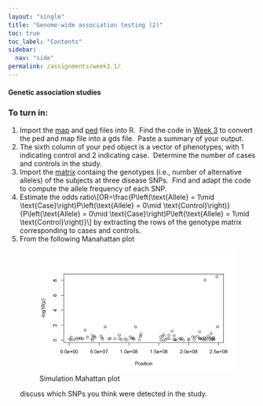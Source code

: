 ```yaml
---
layout: "single"
title: "Genome-wide association testing (2)"
toc: true
toc_label: "Contents"
sidebar:
  nav: "side"
permalink: /assignments/week3.1/
---
```


#### Genetic association studies ####

### To turn in: ###

1. Import the [map](https://raw.githubusercontent.com/wletsou/bioinformatics/master/docs/CEU.simulation.chr1.map) and [ped](https://raw.githubusercontent.com/wletsou/bioinformatics/master/docs/CEU.simulation.chr1.ped) files into R.&nbsp; Find the code in [Week 3](https://wletsou.github.io/bioinformatics/assignments/week3) to convert the ped and map file into a gds file.&nbsp; Paste a summary of your output.
2. The sixth column of your ped object is a vector of phenotypes, with 1 indicating control and 2 indicating case.&nbsp; Determine the number of cases and controls in the study.
3. Import the [matrix](https://raw.githubusercontent.com/wletsou/bioinformatics/master/docs/CEU.simulation.disease_snp_matrix.txt) containg the genotypes (i.e., number of alternative alleles) of the subjects at three disease SNPs.&nbsp; Find and adapt the code to compute the allele frequency of each SNP.
4. Estimate the odds ratio\\[OR=\frac{P\left(\text{Allele} = 1\mid \text{Case}\right)P\left(\text{Allele} = 0\mid \text{Control}\right)}{P\left(\text{Allele} = 0\mid \text{Case}\right)P\left(\text{Allele} = 1\mid \text{Control}\right)}\\] by extracting the rows of the genotype matrix corresponding to cases and controls.
5. From the following Manahattan plot<figure class="align-center"><img src="https://github.com/wletsou/bioinformatics/raw/master/docs/Simulation%20Manahattan%20plot.png" alt="Simulation Manhattan plot"><figcaption>Simulation Mahattan plot</figcaption></figure>discuss which SNPs you think were detected in the study.

